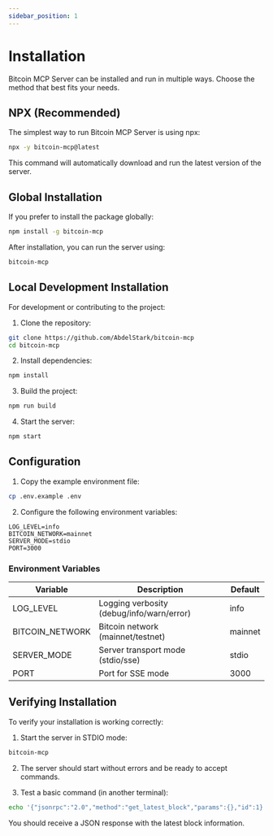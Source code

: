 ```yaml
---
sidebar_position: 1
---
```


# Installation

Bitcoin MCP Server can be installed and run in multiple ways. Choose the method that best fits your needs.

## NPX (Recommended)

The simplest way to run Bitcoin MCP Server is using npx:

```bash
npx -y bitcoin-mcp@latest
```

This command will automatically download and run the latest version of the server.

## Global Installation

If you prefer to install the package globally:

```bash
npm install -g bitcoin-mcp
```

After installation, you can run the server using:

```bash
bitcoin-mcp
```

## Local Development Installation

For development or contributing to the project:

1. Clone the repository:

```bash
git clone https://github.com/AbdelStark/bitcoin-mcp
cd bitcoin-mcp
```

2. Install dependencies:

```bash
npm install
```

3. Build the project:

```bash
npm run build
```

4. Start the server:

```bash
npm start
```

## Configuration

1. Copy the example environment file:

```bash
cp .env.example .env
```

2. Configure the following environment variables:

```env
LOG_LEVEL=info
BITCOIN_NETWORK=mainnet
SERVER_MODE=stdio
PORT=3000
```

### Environment Variables

| Variable        | Description                               | Default |
| --------------- | ----------------------------------------- | ------- |
| LOG_LEVEL       | Logging verbosity (debug/info/warn/error) | info    |
| BITCOIN_NETWORK | Bitcoin network (mainnet/testnet)         | mainnet |
| SERVER_MODE     | Server transport mode (stdio/sse)         | stdio   |
| PORT            | Port for SSE mode                         | 3000    |

## Verifying Installation

To verify your installation is working correctly:

1. Start the server in STDIO mode:

```bash
bitcoin-mcp
```

2. The server should start without errors and be ready to accept commands.

3. Test a basic command (in another terminal):

```bash
echo '{"jsonrpc":"2.0","method":"get_latest_block","params":{},"id":1}' | nc localhost 3000
```

You should receive a JSON response with the latest block information.
